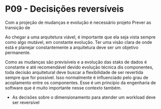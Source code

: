 # P09 - Decisições reversíveis
Com a projeção de mudanças e evolução é necessário projeto 
Prever as transição de 

Ao chegar a uma arquitetura viável, é importante que ela seja vista sempre como algo mutável, em constante evolução. Ter uma visão clara de onde está e planejar constantemente a arquitetura deve ser um objetivo permanente.

Como as mudanças são previsíveis e a evolução das staks de dados é constante e até recomendável devido evolução técnica dis componentes, toda decisão arquitetural deve buscar a flexibilidade de ser revertida sempre que for possível. Isso normalmente é influenciado pelo grau de acoplamento entre os componentes. Esse é um princípio da engenharia de software que é muito importante nesse contexto também. 


- As decisões sobre o dimensionamento para atender um workload deve ser reversível
